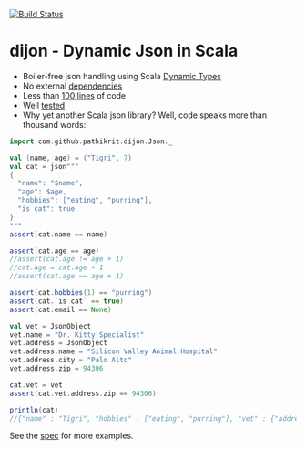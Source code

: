 [![Build Status](https://travis-ci.org/pathikrit/dijon.png)](http://travis-ci.org/pathikrit/dijon)

dijon - Dynamic Json in Scala
=====
* Boiler-free json handling using Scala [Dynamic Types](http://www.scala-lang.org/api/2.10.3/index.html#scala.Dynamic)
* No external [dependencies](build.sbt)
* Less than [100 lines](src/main/scala/com/github/pathikrit/dijon/Json.scala) of code
* Well [tested][1]
* Why yet another Scala json library? Well, code speaks more than thousand words:

```scala
import com.github.pathikrit.dijon.Json._

val (name, age) = ("Tigri", 7)
val cat = json"""
{
  "name": "$name",
  "age": $age,
  "hobbies": ["eating", "purring"],
  "is cat": true
}
"""
assert(cat.name == name)

assert(cat.age == age)
//assert(cat.age != age + 1)
//cat.age = cat.age + 1
//assert(cat.age == age + 1)

assert(cat.hobbies(1) == "purring")
assert(cat.`is cat` == true)
assert(cat.email == None)

val vet = JsonObject
vet.name = "Dr. Kitty Specialist"
vet.address = JsonObject
vet.address.name = "Silicon Valley Animal Hospital"
vet.address.city = "Palo Alto"
vet.address.zip = 94306

cat.vet = vet
assert(cat.vet.address.zip == 94306)

println(cat)
//{"name" : "Tigri", "hobbies" : ["eating", "purring"], "vet" : {"address" : {"city" : "Palo Alto", "zip" : 94306, "name" : "Silicon Valley Animal Hospital"}, "name" : "Dr. Kitty Specialist"}, "is cat" : true, "age" : 7.0}
```

See the [spec][1] for more examples.


[1]: src/test/scala/com/github/pathikrit/dijon/JsonSpec.scala